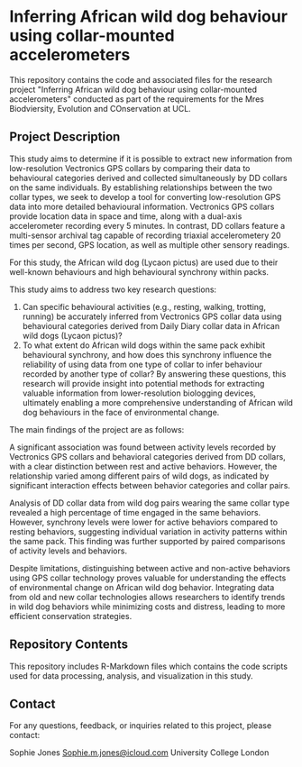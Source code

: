 # Inferring African wild dog behaviour using collar-mounted accelerometers

This repository contains the code and associated files for the research project "Inferring African wild dog behaviour using collar-mounted accelerometers" conducted as part of the requirements for the Mres Biodviersity, Evolution and COnservation at UCL.

## Project Description

This study aims to determine if it is possible to extract new information from low-resolution Vectronics GPS collars by comparing their data to behavioural categories derived and collected simultaneously by DD collars on the same individuals. By establishing relationships between the two collar types, we seek to develop a tool for converting low-resolution GPS data into more detailed behavioural information. Vectronics GPS collars provide location data in space and time, along with a dual-axis accelerometer recording every 5 minutes. In contrast, DD collars feature a multi-sensor archival tag capable of recording triaxial accelerometery 20 times per second, GPS location, as well as multiple other sensory readings.

For this study, the African wild dog (Lycaon pictus) are used due to their well-known behaviours and high behavioural synchrony within packs. 

This study aims to address two key research questions:
1)	Can specific behavioural activities (e.g., resting, walking, trotting, running) be accurately inferred from Vectronics GPS collar data using behavioural categories derived from Daily Diary collar data in African wild dogs (Lycaon pictus)?
2)	To what extent do African wild dogs within the same pack exhibit behavioural synchrony, and how does this synchrony influence the reliability of using data from one type of collar to infer behaviour recorded by another type of collar?
By answering these questions, this research will provide insight into potential methods for extracting valuable information from lower-resolution biologging devices, ultimately enabling a more comprehensive understanding of African wild dog behaviours in the face of environmental change.

The main findings of the project are as follows:

A significant association was found between activity levels recorded by Vectronics GPS collars and behavioral categories derived from DD collars, with a clear distinction between rest and active behaviors. However, the relationship varied among different pairs of wild dogs, as indicated by significant interaction effects between behavior categories and collar pairs.

Analysis of DD collar data from wild dog pairs wearing the same collar type revealed a high percentage of time engaged in the same behaviors. However, synchrony levels were lower for active behaviors compared to resting behaviors, suggesting individual variation in activity patterns within the same pack. This finding was further supported by paired comparisons of activity levels and behaviors.

Despite limitations, distinguishing between active and non-active behaviors using GPS collar technology proves valuable for understanding the effects of environmental change on African wild dog behavior. Integrating data from old and new collar technologies allows researchers to identify trends in wild dog behaviors while minimizing costs and distress, leading to more efficient conservation strategies.

## Repository Contents

This repository includes R-Markdown files which contains the code scripts used for data processing, analysis, and visualization in this study.

## Contact

For any questions, feedback, or inquiries related to this project, please contact:

Sophie Jones
Sophie.m.jones@icloud.com
University College London
